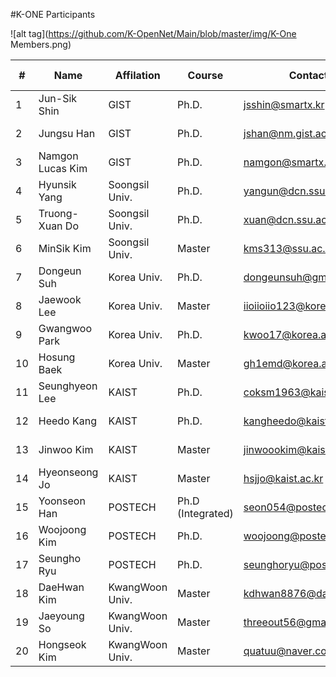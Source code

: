 #K-ONE Participants

![alt tag](https://github.com/K-OpenNet/Main/blob/master/img/K-One Members.png)


\# | Name      | Affilation | Course | Contact | Developed S/W | Period
----|----------|------------|--------|---------|---------------|-------
1| Jun-Sik Shin | GIST |Ph.D. | jsshin@smartx.kr  | [OpenStack-OvN](https://github.com/K-OpenNet/OpenStack-OvN) | 15.06-Current
2| Jungsu Han | GIST |Ph.D. | jshan@nm.gist.ac.kr | OpenStack-MultiView | 15.06-Current
3| Namgon Lucas Kim | GIST |Ph.D. | namgon@smartx.kr | OpenStack-Mesos | 15.06-Current
4|Hyunsik Yang|Soongsil Univ.| Ph.D.| yangun@dcn.ssu.ac.kr|OPNFV-HealthMon| 15.06-Current 
5| Truong-Xuan Do| Soongsil Univ.| Ph.D.| xuan@dcn.ssu.ac.kr|OPNFV-Cluster| 15.06-Current 
6| MinSik Kim|Soongsil Univ.| Master| kms313@ssu.ac.kr| OPNFV-StateMon| 15.06-Current 
7| Dongeun Suh| Korea Univ.| Ph.D.| dongeunsuh@gmail.com| ODL-OSASS |15.06-Current 
8| Jaewook Lee| Korea Univ.| Master| iioiioiio123@korea.ac.kr|ODL-TASS| 15.06-Current 
9| Gwangwoo Park| Korea Univ.| Ph.D.| kwoo17@korea.ac.kr| - |15.06-15.11 
10| Hosung Baek| Korea Univ.| Master| gh1emd@korea.ac.kr| ODL-SRMSS| 15.06-Current 
11| Seunghyeon Lee| KAIST| Ph.D. |coksm1963@kaist.ac.kr| ONOS-ApSM |15.06-Current 
12| Heedo Kang| KAIST |Ph.D. |kangheedo@kaist.ac.kr| ONOS-SSM |16.01-Current 
13| Jinwoo Kim| KAIST |Master |jinwoookim@kaist.ac.kr| ONOS-SMoV |15.06-Current 
14| Hyeonseong Jo| KAIST| Master |hsjjo@kaist.ac.kr| - | 15.06-15.11 
15| Yoonseon Han| POSTECH |Ph.D (Integrated)| seon054@postech.ac.kr| ONOS-LISP| 15.06-Current 
16| Woojoong Kim| POSTECH |Ph.D. |woojoong@postech.ac.kr| ONOS-MasMan |15.06-Current 
17| Seungho Ryu| POSTECH |Ph.D. |seunghoryu@postech.ac.kr| ONOS-LISP |15.06-Current 
18| DaeHwan Kim |KwangWoon Univ. |Master| kdhwan8876@daum.net |ONOS-IoTCon |15.06-16.02 
19| Jaeyoung So |KwangWoon Univ. |Master |threeout56@gmail.com |ONOS-IoTCon |15.06-Current 
20| Hongseok Kim| KwangWoon Univ.| Master| quatuu@naver.com |ONOS-IoTPro |15.06-Current 




